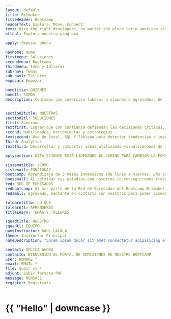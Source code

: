 ```yaml
---
layout: default
title: Bitmaker
titleHeader: Bootcamp
headerText: Explore. Move. Connect.
text: Hire the right developers, no matter the place latin american talent for the world.
bttnh1: Explora nuestro programa

apply: Empezar ahora

navhome: Home
firstmenu: Soluciones
secondmenu: Bootcamp
thirdmenu: Tema y Talleres
sub-nav: Temas
sub-nav1: Talleres
empezar: Empezar

hometitle: QUIENES
hometl: SOMOS
description: Contamos con inserción laboral a alumnos o egresados, de la carrera de Ciencias de la Computación, y continuar sus estudios con nosotros; colocandolos en nuestra red laboral permitiendo triplicar sus ingresos, transformar sus vidas y desarrollarse en Data Sciencie con un aprendizaje de 3 meses intensivos.


section2title: NUESTRAS
section2tl: SOLUCIONES
first: Panorama
textfirst: Lograr que con confianza defiendan las decisiones críticas, utilizando los resultados de sus análisis de datos.
second: Habilidades, herramientas y estrategias
textsecond: Uso de Excel, SQL Y Tableau para detectar tendencias e impulsar decisiones de negocios con datos del mundo real.
Third: Analytics
textThird: Desarrollar y compartir ideas utilizando visualizacones de datos y cuadros de mando.

aplysection: DATA SCIENCE ESTÁ LIDERANDO EL CAMINO PARA CAMBIAR LA FORMA EN QUE LAS PERSONAS Y LAS EMPRESAS TOMAN DECISIONES. CREA UN ENTORNO QUE CULTIVA LA CURIOSIDAD QUE COMPARTEN TODOS LOS GRANDES NARRADORES DE DATOS. 

sistematitle: ¿CÓMO 
sistematl: FUNCIONA?
bootcamp: Aprendizaje de 3 meses intensivos (de lunes a viernes, 8hs presenciales).
bootsmall: Al culminar tus estudios con nosotros te conseguiremos trabajo en la industria tech.
red: RED DE EGRESADOS
redbootcamp: Al ser parte de la Red de Egresados del Bootcamp Bitmaker podrás acceder a beneficios, talleres, capacitaciones, eventos, proyectos, pertenecer a la red laboral de Bitmaker.
redsmall: Egresado, mantente en contacto con nosotros para poder acceder a beneficios que tenemos para ti que iremos informandote durante el año, que ayudarán a tu crecimiento profesional y desarrollo personal. 

tolearntitle: LO QUE
tolearntl: APRENDERÁS
titleLearn: TEMAS Y TALLERES

squadtitle: NUESTRO
squadtl: EQUIPO
nameInstructor: RAUL LALALA
theme: Instructor Principal
nameDescription: "Lorem ipsum dolor sit amet consectetur adipisicing elit. Fugiat eum esse aliquid vitae quae sed modi animi, saepe error repellat dolor obcaecati, perspiciatis aspernatur deleniti et ipsam natus sunt recusandae!"

contact: APLICA AHORA
contacto: BIENVENIDO AL PORTAL DE ADMISIONES DE NUESTRO BOOTCAMP
user: NOMBRE *
email: EMAIL *
file: Subir cv *
adjunt: Subir formato PDF
message: MENSAJE
register: Regístrate
---
```

<h1>{{ "Hello" | downcase }}</h1>